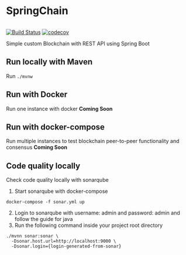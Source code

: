 SpringChain
============

<p align="center">
  <img src=""/>
</p>

[![Build Status](https://travis-ci.org/karadalex/SpringChain.svg?branch=master)](https://travis-ci.org/karadalex/SpringChain)
[![codecov](https://codecov.io/gh/karadalex/SpringChain/branch/master/graph/badge.svg)](https://codecov.io/gh/karadalex/SpringChain)


Simple custom Blockchain with REST API using Spring Boot

## Run locally with Maven

Run `./mvnw`

## Run with Docker

Run one instance with docker
**Coming Soon**

## Run with docker-compose

Run multiple instances to test blockchain peer-to-peer functionality
and consensus 
**Coming Soon**

## Code quality locally

Check code quality locally with sonarqube
1. Start sonarqube with docker-compose
```
docker-compose -f sonar.yml up
```
2. Login to sonarqube with username: admin and password: admin and follow the guide for java
3. Run the following command inside your project root directory
```
./mvnn sonar:sonar \
  -Dsonar.host.url=http://localhost:9000 \
  -Dsonar.login={login-generated-from-sonar}
```  